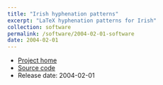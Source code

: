 ```yaml
---
title: "Irish hyphenation patterns"
excerpt: "LaTeX hyphenation patterns for Irish"
collection: software
permalink: /software/2004-02-01-software
date: 2004-02-01
---
```


* [Project home](https://cadhan.com/fleiscin/)
* [Source code](https://github.com/kscanne/Hyphenator)
* Release date: 2004-02-01
